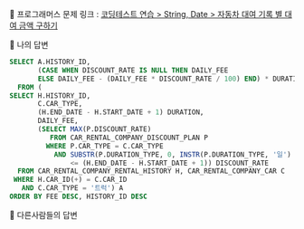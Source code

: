 🔗 프로그래머스 문제 링크 : [코딩테스트 연습 > String, Date > 자동차 대여 기록 별 대여 금액 구하기]([https://school.programmers.co.kr/learn/courses/30/lessons/144856?language=oracle](https://school.programmers.co.kr/learn/courses/30/lessons/151141))

🔷 나의 답변
```sql
SELECT A.HISTORY_ID,
       (CASE WHEN DISCOUNT_RATE IS NULL THEN DAILY_FEE
       ELSE DAILY_FEE - (DAILY_FEE * DISCOUNT_RATE / 100) END) * DURATION AS FEE
  FROM (
SELECT H.HISTORY_ID,
       C.CAR_TYPE,
       (H.END_DATE - H.START_DATE + 1) DURATION,
       DAILY_FEE,
       (SELECT MAX(P.DISCOUNT_RATE)
          FROM CAR_RENTAL_COMPANY_DISCOUNT_PLAN P
         WHERE P.CAR_TYPE = C.CAR_TYPE
           AND SUBSTR(P.DURATION_TYPE, 0, INSTR(P.DURATION_TYPE, '일') - 1)
               <= (H.END_DATE - H.START_DATE + 1)) DISCOUNT_RATE
  FROM CAR_RENTAL_COMPANY_RENTAL_HISTORY H, CAR_RENTAL_COMPANY_CAR C
 WHERE H.CAR_ID(+) = C.CAR_ID
   AND C.CAR_TYPE = '트럭') A
ORDER BY FEE DESC, HISTORY_ID DESC
```

🔷 다른사람들의 답변
